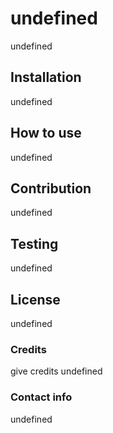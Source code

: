 # undefined
  undefined
  
  ## Installation
  undefined
  
  ## How to use
  undefined
  
  ## Contribution
  undefined
  
  ## Testing
  undefined
  
  ## License
  undefined
  
  ### Credits
  give credits
  undefined
  
  ### Contact info
  undefined
